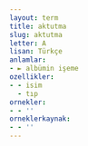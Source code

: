 ```yaml
---
layout: term
title: aktutma
slug: aktutma
letter: A
lisan: Türkçe
anlamlar:
- ► albümin işeme
ozellikler:
- - isim
  - tıp
ornekler:
- - ''
orneklerkaynak:
- - ''
---
```

